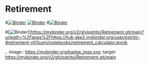 # Retirement
#[![Binder](https://mybinder.org/badge_logo.svg)](https://mybinder.org/v2/gh/pstrito/Retirement.git/main)
[![Binder](https://mybinder.org/badge_logo.svg)](https://mybinder.org/v2/gh/pstrito/Retirement.git/main?urlpath=%2Fapps%2Fretirement_calculator.ipynb)
#[![Binder](https://mybinder.org/badge_logo.svg)](https://mybinder.org/v2/gh/pstrito/Retirement.git/main?#urlpath=%2Fapps%2Fhttps://mybinder.org/v2/gh/pstrito/Retirement.git/main/retirement_calculator.ipynb)


#[![Binder](https://mybinder.org/badge_logo.svg)](https://mybinder.org/v2/gh/pstrito/Retirement.git/main?urlpath=%2Fapps%2Fhttps://hub.gke2.mybinder.org/user/pstrito-#retirement-ytt1oumi/notebooks/retirement_calculator.ipynb

.. image:: https://mybinder.org/badge_logo.svg
 :target: https://mybinder.org/v2/gh/pstrito/Retirement.git/main
